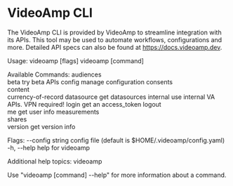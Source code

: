 # VideoAmp CLI

The VideoAmp CLI is provided by VideoAmp to streamline integration with its
APIs. This tool may be used to automate workflows, configurations and more.
Detailed API specs can also be found at https://docs.videoamp.dev.

Usage:
  videoamp [flags]
  videoamp [command]

Available Commands:
  audiences          
  beta               try beta APIs
  config             manage configuration
  consents           
  content            
  currency-of-record 
  datasource         get datasources
  internal           use internal VA APIs. VPN required!
  login              get an access_token
  logout             
  me                 get user info
  measurements       
  shares             
  version            get version info

Flags:
      --config string   config file (default is $HOME/.videoamp/config.yaml)
  -h, --help            help for videoamp

Additional help topics:
  videoamp                    

Use "videoamp [command] --help" for more information about a command.
